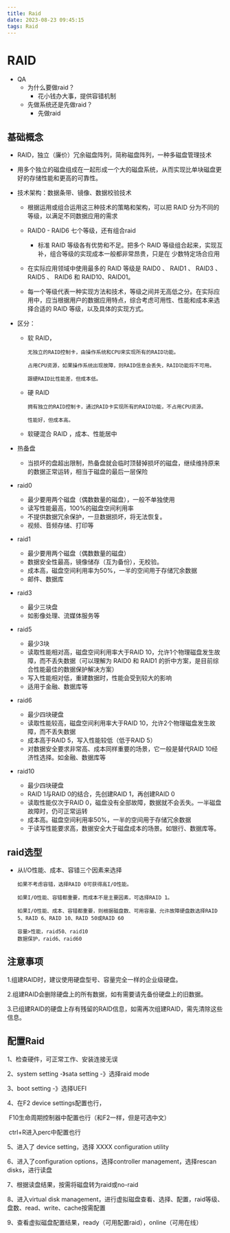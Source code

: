 ```yaml
---
title: Raid
date: 2023-08-23 09:45:15
tags: Raid
---
```

# RAID

* QA
  * 为什么要做raid？
    * 花小钱办大事，提供容错机制
  * 先做系统还是先做raid？
    * 先做raid

## 基础概念

* RAID，独立（廉价）冗余磁盘阵列，简称磁盘阵列，一种多磁盘管理技术

* 用多个独立的磁盘组成在一起形成一个大的磁盘系统，从而实现比单块磁盘更好的存储性能和更高的可靠性。

* 技术架构：数据条带、镜像、数据校验技术

  * 根据运用或组合运用这三种技术的策略和架构，可以把 RAID 分为不同的等级，以满足不同数据应用的需求

  * RAID0 - RAID6 七个等级，还有组合raid

    * 标准 RAID 等级各有优势和不足。把多个 RAID 等级组合起来，实现互补，组合等级的实现成本一般都非常昂贵，只是在 少数特定场合应用

  * 在实际应用领域中使用最多的 RAID 等级是 RAID0 、 RAID1 、 RAID3 、 RAID5 、 RAID6 和 RAID10、RAID01。

  * 每一个等级代表一种实现方法和技术，等级之间并无高低之分。在实际应用中，应当根据用户的数据应用特点，综合考虑可用性、性能和成本来选择合适的 RAID 等级，以及具体的实现方式。

* 区分：

  * 软 RAID，

    ```
    无独立的RAID控制卡，由操作系统和CPU来实现所有的RAID功能。
    
    占用CPU资源，如果操作系统出现故障，则RAID信息会丢失，RAID功能将不可用。
    
    跟硬RAID比性能差，但成本低。
    ```

  * 硬 RAID 

    ```
    拥有独立的RAID控制卡，通过RAID卡实现所有的RAID功能，不占用CPU资源。
    
    性能好，但成本高。
    ```

  * 软硬混合 RAID ，成本、性能居中

* 热备盘

  * 当损坏的盘超出限制，热备盘就会临时顶替掉损坏的磁盘，继续维持原来的数据正常运转，相当于磁盘的最后一层保险

* raid0

  * 最少要用两个磁盘（偶数数量的磁盘），一般不单独使用
  * 读写性能最高，100%的磁盘空间利用率
  * 不提供数据冗余保护，一旦数据损坏，将无法恢复。
  * 视频、音频存储、打印等

* raid1

  * 最少要用两个磁盘（偶数数量的磁盘）
  * 数据安全性最高，镜像储存（互为备份），无校验。
  * 成本高，磁盘空间利用率为50%，一半的空间用于存储冗余数据
  * 邮件、数据库

* raid3

  * 最少三块盘
  * 如影像处理、流媒体服务等

* raid5

  * 最少3块
  * 读取性能相对高，磁盘空间利用率大于RAID 10，允许1个物理磁盘发生故障，而不丢失数据（可以理解为 RAID0 和 RAID1 的折中方案，是目前综合性能最佳的数据保护解决方案）
  * 写入性能相对低，重建数据时，性能会受到较大的影响
  * 适用于金融、数据库等

* raid6

  * 最少四块硬盘
  * 读取性能较高，磁盘空间利用率大于RAID 10，允许2个物理磁盘发生故障，而不丢失数据
  * 成本高于RAID 5，写入性能较低（低于RAID 5）
  * 对数据安全要求非常高、成本同样重要的场景，它一般是替代RAID 10经济性选择。如金融、数据库等

* raid10

  * 最少四块硬盘
  * RAID 1与RAID 0的结合，先创建RAID 1，再创建RAID 0
  * 读取性能仅次于RAID 0，磁盘没有全部故障，数据就不会丢失。一半磁盘故障时，仍可正常运转
  * 成本高。磁盘空间利用率50%，一半的空间用于存储冗余数据
  * 于读写性能要求高，数据安全大于磁盘成本的场景。如银行、数据库等。


## raid选型

* 从I/O性能、成本、容错三个因素来选择

  ```
  如果不考虑容错，选择RAID 0可获得高I/O性能。
  
  如果I/O性能、容错都重要，而成本不是主要因素，可选择RAID 1。
  
  如果I/O性能、成本、容错都重要，则根据磁盘数、可用容量、允许故障硬盘数选择RAID 5、RAID 6、RAID 10、RAID 50或RAID 60
  
  容量>性能，raid50、raid10
  数据保护，raid6、raid60
  
  ```

  

## 注意事项

1.组建RAID时，建议使用硬盘型号、容量完全一样的企业级硬盘。

2.组建RAID会删除硬盘上的所有数据，如有需要请先备份硬盘上的旧数据。

3.已组建RAID的硬盘上存有残留的RAID信息，如需再次组建RAID，需先清除这些信息。



## 配置Raid

1、检查硬件，可正常工作、安装连接无误

2、system setting -》sata setting -》选择raid mode

3、boot setting -》选择UEFI

4、在F2 device settings配置也行，

​	  F10生命周期控制器中配置也行（和F2一样，但是可选中文）

​	  ctrl+R进入perc中配置也行

5、进入了 device setting，选择 XXXX configuration utility

6、进入了configuration options，选择controller management，选择rescan disks，进行读盘

7、根据读盘结果，按需将磁盘转为raid或no-raid

8、进入virtual disk management，进行虚拟磁盘查看、选择、配置，raid等级、盘数、read、write、cache按需配置

9、查看虚拟磁盘配置结果，ready（可用配置raid），online（可用在线）



